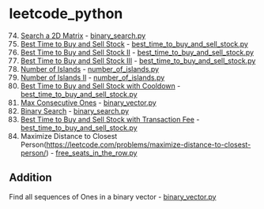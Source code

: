 # leetcode_python

74. [Search a 2D Matrix](https://leetcode.com/problems/search-a-2d-matrix/) - [binary_search.py](https://github.com/rubygitflow/leetcode_python/blob/master/binary_search.py)
121. [Best Time to Buy and Sell Stock](https://leetcode.com/problems/best-time-to-buy-and-sell-stock/) - [best_time_to_buy_and_sell_stock.py](https://github.com/rubygitflow/leetcode_python/blob/master/best_time_to_buy_and_sell_stock.py)
122. [Best Time to Buy and Sell Stock II](https://leetcode.com/problems/best-time-to-buy-and-sell-stock-ii/) - [best_time_to_buy_and_sell_stock.py](https://github.com/rubygitflow/leetcode_python/blob/master/best_time_to_buy_and_sell_stock.py)
123. [Best Time to Buy and Sell Stock III](https://leetcode.com/problems/best-time-to-buy-and-sell-stock-iii/) - [best_time_to_buy_and_sell_stock.py](https://github.com/rubygitflow/leetcode_python/blob/master/best_time_to_buy_and_sell_stock.py)
200. [Number of Islands](https://leetcode.com/problems/number-of-islands/) - [number_of_islands.py](https://github.com/rubygitflow/leetcode_python/blob/master/number_of_islands.py)
305. [Number of Islands II](https://leetcode.com/problems/number-of-islands-ii/) - [number_of_islands.py](https://github.com/rubygitflow/leetcode_python/blob/master/number_of_islands.py)
309. [Best Time to Buy and Sell Stock with Cooldown](https://leetcode.com/problems/best-time-to-buy-and-sell-stock-with-cooldown/) - [best_time_to_buy_and_sell_stock.py](https://github.com/rubygitflow/leetcode_python/blob/master/best_time_to_buy_and_sell_stock.py)
485. [Max Consecutive Ones](https://leetcode.com/problems/max-consecutive-ones/) - [binary_vector.py](https://github.com/rubygitflow/leetcode_python/blob/master/binary_vector.py)
704. [Binary Search](https://leetcode.com/problems/binary-search/) - [binary_search.py](https://github.com/rubygitflow/leetcode_python/blob/master/binary_search.py)
714. [Best Time to Buy and Sell Stock with Transaction Fee](https://leetcode.com/problems/best-time-to-buy-and-sell-stock-with-transaction-fee/) - [best_time_to_buy_and_sell_stock.py](https://github.com/rubygitflow/leetcode_python/blob/master/best_time_to_buy_and_sell_stock.py)
849. Maximize Distance to Closest Person(https://leetcode.com/problems/maximize-distance-to-closest-person/) - [free_seats_in_the_row.py](https://github.com/rubygitflow/leetcode_python/blob/master/free_seats_in_the_row.py)

## Addition
Find all sequences of Ones in a binary vector - [binary_vector.py](https://github.com/rubygitflow/leetcode_python/blob/master/binary_vector.py)
